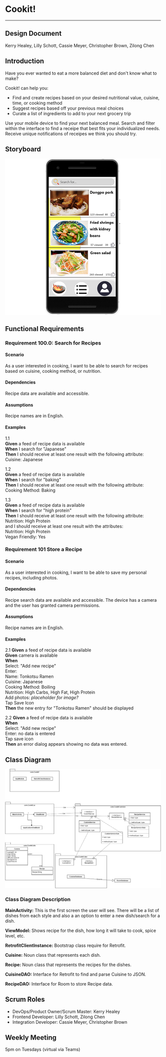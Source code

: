 # Cookit!

---

## Design Document  

Kerry Healey, Lilly Schott, Cassie Meyer, Christopher Brown, Zilong Chen

## Introduction 
Have you ever wanted to eat a more balanced diet and don't know what to make?  

Cookit! can help you:
-  Find and create recipes based on your desired nutritional value, cuisine, time, or cooking method
-  Suggest recipes based off your previous meal choices
-  Curate a list of ingredients to add to your next grocery trip

Use your mobile device to find your next balanced meal.  Search and filter within the interface to find a receipe that best fits your individualized needs.
Receive unique notifications of receipes we think you should try.

## Storyboard

![Storyboard](Storyboard.png)


## Functional Requirements

### Requirement 100.0: Search for Recipes

#### Scenario

As a user interested in cooking, I want to be able to search for recipes based on cuisine, cooking method, or nutrition.

#### Dependencies

Recipe data are available and accessible.

#### Assumptions

Recipe names are in English.

#### Examples
1.1  
**Given** a feed of recipe data is available\
**When** I search for "Japanese"\
**Then** I should receive at least one result with the following attribute:\
Cuisine: Japanese


1.2  
**Given** a feed of recipe data is available\
**When** I search for "baking"\
**Then** I should receive at least one result with the following attribute:\
Cooking Method: Baking

1.3  
**Given** a feed of recipe data is available\
**When** I search for "high protein"\
**Then** I should receive at least one result with the following attribute:\
Nutrition: High Protein\
and I should receive at least one result with the attributes:\
Nutrition: High Protein\
Vegan Friendly: Yes

### Requirement 101 Store a Recipe

#### Scenario

As a user interested in cooking, I want to be able to save my personal recipes, including photos.

#### Dependencies

Recipe search data are available and accessible.
The device has a camera and the user has granted camera permissions.

#### Assumptions  

Recipe names are in English.

#### Examples  

2.1
**Given** a feed of recipe data is available\
**Given** camera is available\
**When**\
Select: "Add new recipe"\
Enter:\
Name: Tonkotsu Ramen\
Cuisine: Japanese\
Cooking Method: Boiling\
Nutrition: High Carbs, High Fat, High Protein\
Add photos: *placeholder for image?*\
Tap Save Icon\
**Then**  the new entry for "Tonkotsu Ramen" should be displayed 

2.2
**Given** a feed of recipe data is available\
**When**\
Select: "Add new recipe"\
Enter: no data is entered\
Tap save icon\
**Then** an error dialog appears showing no data was entered.

## Class Diagram
![Cookit!Diagram drawio](Cookit!Diagram.drawio.png)

### Class Diagram Description
**MainActivity:** This is the first screen the user will see. There will be a list of dishes from each style and also a an option to enter a new dish/search for a dish. 

**ViewModel:** Shows recipe for the dish, how long it will take to cook, spice level, etc.

**RetrofitClientInstance:** Bootstrap class require for Retrofit.

**Cuisine:** Noun class that represents each dish.

**Recipe:** Noun class that represents the recipes for the dishes. 

**CuisineDAO:** Interface for Retrofit to find and parse Cuisine to JSON.

**RecipeDAO:** Interface for Room to store Recipe data.


## Scrum Roles

- DevOps/Product Owner/Scrum Master: Kerry Healey
- Frontend Developer: Lilly Schott, Zilong Chen
- Integration Developer: Cassie Meyer, Christopher Brown

## Weekly Meeting
5pm on Tuesdays (virtual via Teams)
